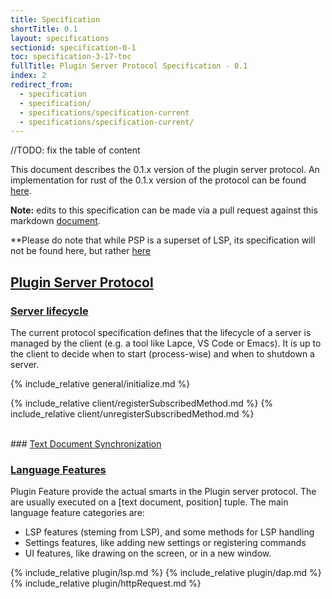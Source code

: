 ```yaml
---
title: Specification
shortTitle: 0.1
layout: specifications
sectionid: specification-0-1
toc: specification-3-17-toc
fullTitle: Plugin Server Protocol Specification - 0.1
index: 2
redirect_from:
  - specification
  - specification/
  - specifications/specification-current
  - specifications/specification-current/
---
```


//TODO: fix the table of content

This document describes the 0.1.x version of the plugin server protocol. An implementation for rust of the 0.1.x version of the protocol can be found [here](https://github.com/lapce/lapce-rust).

**Note:** edits to this specification can be made via a pull request against this markdown [document](https://github.com/lapce/plugin-server-protocol/blob/gh-pages/_specifications/psp/0.1/specification.md).

**Please do note that while PSP is a superset of LSP, its specification will not be found here, but rather [here](https://microsoft.github.io/language-server-protocol/specifications/lsp/3.17/specification/)

## <a href="#pluginServerProtocol" name="pluginServerProtocol" class="anchor"> Plugin Server Protocol </a>

### <a href="#lifeCycleMessages" name="lifeCycleMessages" class="anchor"> Server lifecycle </a>

The current protocol specification defines that the lifecycle of a server is managed by the client (e.g. a tool like Lapce, VS Code or Emacs). It is up to the client to decide when to start (process-wise) and when to shutdown a server.

{% include_relative general/initialize.md %}

{% include_relative client/registerSubscribedMethod.md %}
{% include_relative client/unregisterSubscribedMethod.md %}

<br>
### <a href="#textDocument_synchronization" name="textDocument_synchronization" class="anchor">Text Document Synchronization</a>

<br>

### <a href="#languageFeatures" name="languageFeatures" class="anchor">Language Features</a>

Plugin Feature provide the actual smarts in the Plugin server protocol. The are usually executed on a [text document, position] tuple. The main language feature categories are:

* LSP features (steming from LSP), and some methods for LSP handling
* Settings features, like adding new settings or registering commands
* UI features, like drawing on the screen, or in a new window.

{% include_relative plugin/lsp.md %}
{% include_relative plugin/dap.md %}
{% include_relative plugin/httpRequest.md %}
